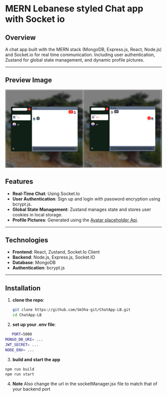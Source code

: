 # MERN Lebanese styled Chat app with Socket io

## Overview

A chat app built with the MERN stack (MongoDB, Express.js, React, Node.js) and Socket.io for real time communication. Including user authentication, Zustand for global state management, and dynamic profile pictures.

---

## Preview Image

![Preview Image](./frontend/public/PreviewImage.png)

## Features

- **Real-Time Chat**: Using Socket.Io
- **User Authentication**: Sign up and login with password encryption using bcrypt.js.
- **Global State Management**: Zustand manages state and stores user cookies in local storage.
- **Profile Pictures**: Generated using the [Avatar placeholder Api](https://avatar-placeholder.iran.liara.run/).

---

## Technologies

- **Frontend**: React, Zustand, Socket.Io Client
- **Backend**: Node.js, Express.js, Socket.IO
- **Database**: MongoDB
- **Authentication**: bcrypt.js

---

## Installation

1. **clone the repo**:
   ```bash
   git clone https://github.com/Sm3ha-git/ChatApp-LB.git
   cd ChatApp-LB
   ```
2. **set up your .env file**:

```bash
   PORT=5000
MONGO_DB_URI= ...
JWT_SECRET= ...
NODE_ENV= ...
```

3. **build and start the app**

```bash
npm run build
npm run start
```

4. **Note**
   Also change the url in the socketManager.jsx file to match that of your backend port
